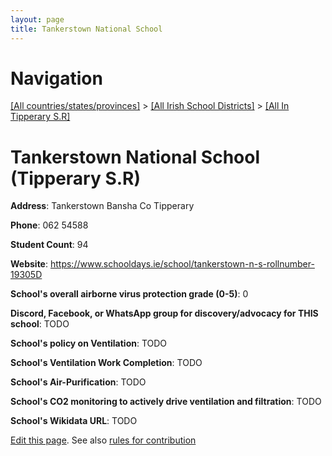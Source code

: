 ```yaml
---
layout: page
title: Tankerstown National School
---
```

# Navigation

[[All countries/states/provinces]](../../..) > [[All Irish School Districts]](../..) > [[All In Tipperary S.R]](..)

# Tankerstown National School (Tipperary S.R)

**Address**: Tankerstown Bansha Co Tipperary

**Phone**: 062 54588

**Student Count**: 94

**Website**: <https://www.schooldays.ie/school/tankerstown-n-s-rollnumber-19305D>

**School's overall airborne virus protection grade (0-5)**: 0

**Discord, Facebook, or WhatsApp group for discovery/advocacy for THIS school**: TODO

**School's policy on Ventilation**: TODO

**School's Ventilation Work Completion**: TODO

**School's Air-Purification**: TODO

**School's CO2 monitoring to actively drive ventilation and filtration**: TODO

**School's Wikidata URL**: TODO


[Edit this page](https://github.com/ventilate-schools/Ireland/edit/main/./Tipperary_S.R/Tankerstown_National_School.md). See also [rules for contribution](../../../contribution-rules/)